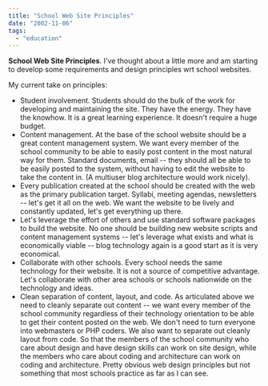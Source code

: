 ```yaml
---
title: "School Web Site Principles"
date: "2002-11-06"
tags: 
  - "education"
---
```


**School Web Site Principles**. I've thought about a little more and am starting to develop some requirements and design principles wrt school websites.

My current take on principles:

- Student involvement. Students should do the bulk of the work for developing and maintaining the site. They have the energy. They have the knowhow. It is a great learning experience. It doesn't require a huge budget.
- Content management. At the base of the school website should be a great content management system. We want every member of the school community to be able to easily post content in the most natural way for them. Standard documents, email -- they should all be able to be easily posted to the system, without having to edit the website to take the content in. (A multiuser blog architecture would work nicely).
- Every publication created at the school should be created with the web as the primary publication target. Syllabi, meeting agendas, newsletters -- let's get it all on the web. We want the website to be lively and constantly updated, let's get everything up there.
- Let's leverage the effort of others and use standard software packages to build the website. No one should be building new website scripts and content management systems -- let's leverage what exists and what is economically viable -- blog technology again is a good start as it is very economical.
- Collaborate with other schools. Every school needs the same technology for their website. It is not a source of competitive advantage. Let's collaborate with other area schools or schools nationwide on the technology and ideas.
- Clean separation of content, layout, and code. As articulated above we need to cleanly separate out content -- we want every member of the school community regardless of their technology orientation to be able to get their content posted on the web. We don't need to turn everyone into webmasters or PHP coders. We also want to separate out cleanly layout from code. So that the members of the school community who care about design and have design skills can work on site design, while the members who care about coding and architecture can work on coding and architecture. Pretty obvious web design principles but not something that most schools practice as far as I can see.
